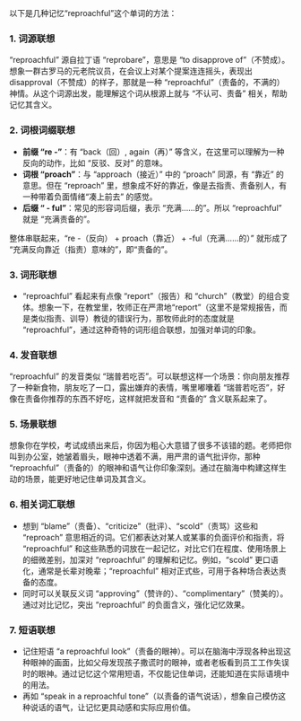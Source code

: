 以下是几种记忆“reproachful”这个单词的方法：

### 1. 词源联想
“reproachful” 源自拉丁语 “reprobare”，意思是 “to disapprove of”（不赞成）。想象一群古罗马的元老院议员，在会议上对某个提案连连摇头，表现出 disapproval（不赞成）的样子，那就是一种 “reproachful”（责备的，不满的）神情。从这个词源出发，能理解这个词从根源上就与 “不认可、责备” 相关，帮助记忆其含义。

### 2. 词根词缀联想
 - **前缀 “re -”**：有 “back（回）, again（再）” 等含义，在这里可以理解为一种反向的动作，比如 “反驳、反对” 的意味。
 - **词根 “proach”**：与 “approach（接近）” 中的 “proach” 同源，有 “靠近” 的意思。但在 “reproach” 里，想象成不好的靠近，像是去指责、责备别人，有一种带着负面情绪“凑上前去” 的感觉。
 - **后缀 “ - ful”**：常见的形容词后缀，表示 “充满……的”。所以 “reproachful” 就是 “充满责备的”。

整体串联起来，“re -（反向） + proach（靠近） + -ful（充满……的）” 就形成了 “充满反向靠近（指责）意味的”，即“责备的”。

### 3. 词形联想
 - “reproachful” 看起来有点像 “report”（报告）和 “church”（教堂）的组合变体。想象一下，在教堂里，牧师正在严肃地“report”（这里不是常规报告，而是类似指责、训导）教徒的错误行为，那牧师此时的态度就是 “reproachful”，通过这种奇特的词形组合联想，加强对单词的印象。

### 4. 发音联想
“reproachful” 的发音类似 “瑞普若吃否”。可以联想这样一个场景：你向朋友推荐了一种新食物，朋友吃了一口，露出嫌弃的表情，嘴里嘟囔着 “瑞普若吃否”，好像在责备你推荐的东西不好吃，这样就把发音和 “责备的” 含义联系起来了。

### 5. 场景联想
想象你在学校，考试成绩出来后，你因为粗心大意错了很多不该错的题。老师把你叫到办公室，她皱着眉头，眼神中透着不满，用严肃的语气批评你，那种 “reproachful”（责备的）的眼神和语气让你印象深刻。通过在脑海中构建这样生动的场景，能更好地记住单词及其含义。

### 6. 相关词汇联想
 - 想到 “blame”（责备）、“criticize”（批评）、“scold”（责骂）这些和 “reproach” 意思相近的词。它们都表达对某人或某事的负面评价和指责，将 “reproachful” 和这些熟悉的词放在一起记忆，对比它们在程度、使用场景上的细微差别，加深对 “reproachful” 的理解和记忆。例如，“scold” 更口语化，通常是长辈对晚辈；“reproachful” 相对正式些，可用于各种场合表达责备的态度。
 - 同时可以关联反义词 “approving”（赞许的）、“complimentary”（赞美的）。通过对比记忆，突出 “reproachful” 的负面含义，强化记忆效果。

### 7. 短语联想
 - 记住短语 “a reproachful look”（责备的眼神）。可以在脑海中浮现各种出现这种眼神的画面，比如父母发现孩子撒谎时的眼神，或者老板看到员工工作失误时的眼神。通过记忆这个常用短语，不仅能记住单词，还能知道在实际语境中的用法。
 - 再如 “speak in a reproachful tone”（以责备的语气说话），想象自己模仿这种说话的语气，让记忆更具动感和实际应用价值。 